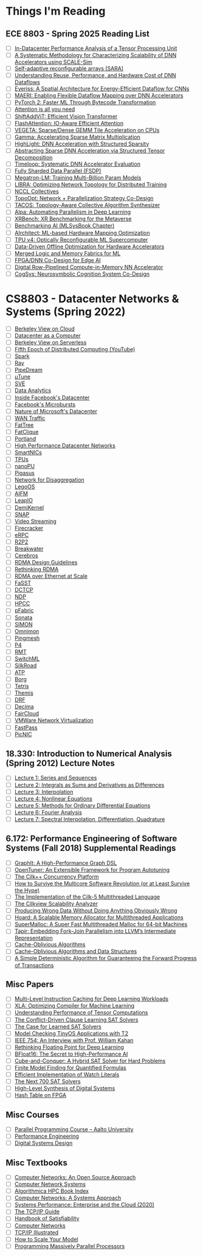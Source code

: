 # Things I'm Reading

## ECE 8803 - Spring 2025 Reading List

- [ ] [In-Datacenter Performance Analysis of a Tensor Processing Unit](https://dl.acm.org/doi/10.1145/3079856.3080246)
- [ ] [A Systematic Methodology for Characterizing Scalability of DNN Accelerators using SCALE-Sim](https://ieeexplore.ieee.org/document/9238602)
- [ ] [Self-adaptive reconfigurable arrays (SARA)](https://dl.acm.org/doi/abs/10.1145/3489517.3530506)
- [ ] [Understanding Reuse, Performance, and Hardware Cost of DNN Dataflows](https://arxiv.org/pdf/1805.02566.pdf)
- [ ] [Eyeriss: A Spatial Architecture for Energy-Efficient Dataflow for CNNs](https://ieeexplore.ieee.org/document/7551407)
- [ ] [MAERI: Enabling Flexible Dataflow Mapping over DNN Accelerators](https://dl.acm.org/doi/10.1145/3173162.3173176)
- [ ] [PyTorch 2: Faster ML Through Bytecode Transformation](https://dl.acm.org/doi/10.1145/3620665.3640366)
- [ ] [Attention is all you need](https://arxiv.org/abs/1706.03762)
- [ ] [ShiftAddViT: Efficient Vision Transformer](https://arxiv.org/abs/2306.06446)
- [ ] [FlashAttention: IO-Aware Efficient Attention](https://arxiv.org/abs/2205.14135)
- [ ] [VEGETA: Sparse/Dense GEMM Tile Acceleration on CPUs](https://arxiv.org/pdf/2302.08687)
- [ ] [Gamma: Accelerating Sparse Matrix Multiplication](https://dl.acm.org/doi/10.1145/3445814.3446702)
- [ ] [HighLight: DNN Acceleration with Structured Sparsity](https://arxiv.org/abs/2305.12718)
- [ ] [Abstracting Sparse DNN Acceleration via Structured Tensor Decomposition](https://arxiv.org/abs/2403.07953)
- [ ] [Timeloop: Systematic DNN Accelerator Evaluation](https://ieeexplore.ieee.org/document/8695666)
- [ ] [Fully Sharded Data Parallel (FSDP)](https://engineering.fb.com/2021/07/15/open-source/fsdp/)
- [ ] [Megatron-LM: Training Multi-Billion Param Models](https://arxiv.org/abs/1909.08053)
- [ ] [LIBRA: Optimizing Network Topology for Distributed Training](https://arxiv.org/abs/2109.11762)
- [ ] [NCCL Collectives](https://docs.nvidia.com/deeplearning/nccl/user-guide/docs/usage/collectives.html)
- [ ] [TopoOpt: Network + Parallelization Strategy Co-Design](https://arxiv.org/abs/2202.00433)
- [ ] [TACOS: Topology-Aware Collective Algorithm Synthesizer](https://arxiv.org/abs/2304.05301)
- [ ] [Alpa: Automating Parallelism in Deep Learning](https://www.usenix.org/conference/osdi22/presentation/zheng-lianmin)
- [ ] [XRBench: XR Benchmarking for the Metaverse](https://arxiv.org/abs/2211.08675)
- [ ] [Benchmarking AI (MLSysBook Chapter)](https://mlsysbook.ai/contents/core/benchmarking/benchmarking.html)
- [ ] [AIrchitect: ML-based Hardware Mapping Optimization](https://ieeexplore.ieee.org/document/10137333/)
- [ ] [TPU v4: Optically Reconfigurable ML Supercomputer](https://arxiv.org/abs/2304.01433)
- [ ] [Data-Driven Offline Optimization for Hardware Accelerators](https://arxiv.org/abs/2110.11346)
- [ ] [Merged Logic and Memory Fabrics for ML](https://icsrl.ece.gatech.edu/files/2021/06/09167253.pdf)
- [ ] [FPGA/DNN Co-Design for Edge AI](https://arxiv.org/abs/1904.04421)
- [ ] [Digital Row-Pipelined Compute-in-Memory NN Accelerator](https://ieeexplore.ieee.org/document/10345550/)
- [ ] [CogSys: Neurosymbolic Cognition System Co-Design](https://arxiv.org/abs/2503.01162)

# CS8803 - Datacenter Networks & Systems (Spring 2022)

- [ ] [Berkeley View on Cloud](https://www.cs.yale.edu/homes/yu-minlan/teaching/fall16/berkeley_cloud.pdf)
- [ ] [Datacenter as a Computer](https://www.cs.yale.edu/homes/yu-minlan/teaching/fall16/dc-computer.pdf)
- [ ] [Berkeley View on Serverless](https://www2.eecs.berkeley.edu/Pubs/TechRpts/2019/EECS-2019-3.pdf)
- [ ] [Fifth Epoch of Distributed Computing (YouTube)](https://www.youtube.com/watch?v=ZJIEzqO3n5E)
- [ ] [Spark](https://www.usenix.org/system/files/conference/nsdi17/nsdi17-gonzalez.pdf)
- [ ] [Ray](https://www.usenix.org/system/files/osdi18-moritz.pdf)
- [ ] [PipeDream](https://cs.stanford.edu/~matei/papers/2018/pipedream_osdi18.pdf)
- [ ] [μTune](https://www.usenix.org/system/files/osdi20-zhang.pdf)
- [ ] [SVE](https://www.cs.princeton.edu/~vivek/assets/pdf/sve.pdf)
- [ ] [Data Analytics](https://www.usenix.org/system/files/conference/nsdi18/nsdi18-zhang.pdf)
- [ ] [Inside Facebook's Datacenter](https://conferences.sigcomm.org/sigcomm/2015/pdf/papers/p183.pdf)
- [ ] [Facebook's Microbursts](https://conferences.sigcomm.org/sigcomm/2017/papers/sigcomm/p66.pdf)
- [ ] [Nature of Microsoft's Datacenter](https://www.microsoft.com/en-us/research/wp-content/uploads/2012/10/IMC12.pdf)
- [ ] [WAN Traffic](https://dl.acm.org/doi/pdf/10.1145/2486001.2486011)
- [ ] [FatTree](https://www.cs.yale.edu/homes/yu-minlan/teaching/fall16/fattree.pdf)
- [ ] [FatClique](https://nsl.usc.edu/wp-content/uploads/2017/10/fatclique.pdf)
- [ ] [Portland](https://cseweb.ucsd.edu/~vahdat/papers/portland-sigcomm09.pdf)
- [ ] [High Performance Datacenter Networks](https://www.morganclaypool.com/doi/pdf/10.2200/S00362ED1V01Y201003CAC010)
- [ ] [SmartNICs](https://www.usenix.org/system/files/nsdi20-paper-firestone.pdf)
- [ ] [TPUs](https://arxiv.org/abs/1704.04760)
- [ ] [nanoPU](https://web.stanford.edu/~matei/papers/2020/nanopu_osdi20.pdf)
- [ ] [Pigasus](https://www.usenix.org/system/files/nsdi21-paper-zhou.pdf)
- [ ] [Network for Disaggregation](https://www.usenix.org/system/files/nsdi20-paper-li.pdf)
- [ ] [LegoOS](https://www.usenix.org/system/files/osdi18-hwang.pdf)
- [ ] [AIFM](https://www.usenix.org/system/files/osdi20-paper-hwang.pdf)
- [ ] [LeapIO](https://drkp.net/papers/leapio-nsdi21.pdf)
- [ ] [DemiKernel](https://irenezhang.net/papers/demikernel.pdf)
- [ ] [SNAP](https://courses.grainger.illinois.edu/cs598-snp/fa2020/papers/snap.pdf)
- [ ] [Video Streaming](https://www.cl.cam.ac.uk/research/srg/netos/papers/2012-cui-videostreaming.pdf)
- [ ] [Firecracker](https://www.usenix.org/system/files/nsdi20-paper-agache.pdf)
- [ ] [eRPC](https://www.usenix.org/system/files/nsdi19-kalia.pdf)
- [ ] [R2P2](https://www.usenix.org/system/files/nsdi19-kalia.pdf)
- [ ] [Breakwater](https://saeed.github.io/papers/breakwater.pdf)
- [ ] [Cerebros](https://www.usenix.org/system/files/nsdi21-paper-kalia.pdf)
- [ ] [RDMA Design Guidelines](https://www.usenix.org/system/files/nsdi17-kalia.pdf)
- [ ] [Rethinking RDMA](https://irenezhang.net/papers/rdma.pdf)
- [ ] [RDMA over Ethernet at Scale](https://www.microsoft.com/en-us/research/uploads/prod/2019/03/rdma_over_ethernet.pdf)
- [ ] [FaSST](https://anujkalia.com/papers/fasst.pdf)
- [ ] [DCTCP](https://people.csail.mit.edu/alizadeh/papers/dctcp-sigcomm10.pdf)
- [ ] [NDP](https://courses.cs.duke.edu/compsci514/cps214/compsci514/cps214/fall19/papers/ndp.pdf)
- [ ] [HPCC](https://liyuliang001.github.io/papers/hpcc-sigcomm19.pdf)
- [ ] [pFabric](https://web.stanford.edu/~keithw/pfabric-sigcomm13.pdf)
- [ ] [Sonata](https://www.cs.princeton.edu/~jrex/papers/sonata-sigcomm18.pdf)
- [ ] [SIMON](https://www.usenix.org/system/files/nsdi20-paper-zhang.pdf)
- [ ] [Omnimon](https://www.cse.cuhk.edu.hk/~cslui/papers/omnimon.pdf)
- [ ] [Pingmesh](https://conferences.sigcomm.org/sigcomm/2015/pdf/papers/p139.pdf)
- [ ] [P4](https://courses.engr.illinois.edu/cs598-snp/fa2017/papers/p4.pdf)
- [ ] [RMT](https://people.cs.rutgers.edu/~sn624/papers/rmt.pdf)
- [ ] [SwitchML](https://www.usenix.org/system/files/nsdi20-paper-zhang.pdf)
- [ ] [SilkRoad](https://courses.engr.illinois.edu/cs598-snp/fa2017/papers/silkroad.pdf)
- [ ] [ATP](https://www.usenix.org/system/files/nsdi20-paper-li.pdf)
- [ ] [Borg](https://research.google.com/pubs/archive/43438.pdf)
- [ ] [Tetris](https://www.cs.cmu.edu/~dga/papers/tetris-eurosys15.pdf)
- [ ] [Themis](https://www.usenix.org/system/files/nsdi20-paper-zhang.pdf)
- [ ] [DRF](https://cs.stanford.edu/~matei/papers/2011/nsdi_drf.pdf)
- [ ] [Decima](https://web.mit.edu/decima/decima.pdf)
- [ ] [FairCloud](https://www.mosharaf.com/papers/faircloud.pdf)
- [ ] [VMWare Network Virtualization](https://benpfaff.org/papers/ovs.pdf)
- [ ] [FastPass](https://fastpass.mit.edu/fastpass-sigcomm14.pdf)
- [ ] [PicNIC](https://www.gribble.org/papers/picnic.pdf)

## 18.330: Introduction to Numerical Analysis (Spring 2012) Lecture Notes

- [ ] [Lecture 1: Series and Sequences](https://ocw.mit.edu/courses/18-330-introduction-to-numerical-analysis-spring-2012/resources/mit18_330s12_chapter1/)
- [ ] [Lecture 2: Integrals as Sums and Derivatives as Differences](https://ocw.mit.edu/courses/18-330-introduction-to-numerical-analysis-spring-2012/resources/mit18_330s12_chapter2/)
- [ ] [Lecture 3: Interpolation](https://ocw.mit.edu/courses/18-330-introduction-to-numerical-analysis-spring-2012/resources/mit18_330s12_chapter3/)
- [ ] [Lecture 4: Nonlinear Equations](https://ocw.mit.edu/courses/18-330-introduction-to-numerical-analysis-spring-2012/resources/mit18_330s12_chapter4/)
- [ ] [Lecture 5: Methods for Ordinary Differential Equations](https://ocw.mit.edu/courses/18-330-introduction-to-numerical-analysis-spring-2012/resources/mit18_330s12_chapter5/)
- [ ] [Lecture 6: Fourier Analysis](https://ocw.mit.edu/courses/18-330-introduction-to-numerical-analysis-spring-2012/resources/mit18_330s12_chapter6/)
- [ ] [Lecture 7: Spectral Interpolation, Differentiation, Quadrature](https://ocw.mit.edu/courses/18-330-introduction-to-numerical-analysis-spring-2012/resources/mit18_330s12_chapter7/)

## 6.172: Performance Engineering of Software Systems (Fall 2018) Supplemental Readings

- [ ] [GraphIt: A High-Performance Graph DSL](https://dl.acm.org/doi/10.1145/3276490)
- [ ] [OpenTuner: An Extensible Framework for Program Autotuning](https://dl.acm.org/doi/10.1145/2628071.2628092)
- [ ] [The Cilk++ Concurrency Platform](https://doi.org/10.1007/s11227-009-0301-8)
- [ ] [How to Survive the Multicore Software Revolution (or at Least Survive the Hype)](https://software.intel.com/sites/default/files/m/d/4/1/d/8/How_to_Survive_the_Multicore_Software_Revolution.pdf)
- [ ] [The Implementation of the Cilk-5 Multithreaded Language](https://doi.org/10.1145/277652.277725)
- [ ] [The Cilkview Scalability Analyzer](https://dl.acm.org/doi/10.1145/1810479.1810502)
- [ ] [Producing Wrong Data Without Doing Anything Obviously Wrong](https://doi.org/10.1145/1508244.1508275)
- [ ] [Hoard: A Scalable Memory Allocator for Multithreaded Applications](https://www.cs.utexas.edu/users/emery/pubs/asplos2000.pdf)
- [ ] [SuperMalloc: A Super Fast Multithreaded Malloc for 64-bit Machines](https://dl.acm.org/doi/10.1145/2754169.2754187)
- [ ] [Tapir: Embedding Fork-Join Parallelism into LLVM’s Intermediate Representation](https://dl.acm.org/doi/10.1145/3018743.3018758)
- [ ] [Cache-Oblivious Algorithms](https://dl.acm.org/doi/10.1145/2071379.2071383)
- [ ] [Cache-Oblivious Algorithms and Data Structures](https://erikdemaine.org/papers/BRICS2002/paper.pdf)
- [ ] [A Simple Deterministic Algorithm for Guaranteeing the Forward Progress of Transactions](https://dspace.mit.edu/handle/1721.1/102673)

## Misc Papers

- [ ] [Multi-Level Instruction Caching for Deep Learning Workloads](https://arxiv.org/pdf/2209.05433)
- [ ] [XLA: Optimizing Compiler for Machine Learning](https://arxiv.org/abs/1707.06347)
- [ ] [Understanding Performance of Tensor Computations](https://arxiv.org/pdf/1605.01078)
- [ ] [The Conflict-Driven Clause Learning SAT Solvers](https://csl.cs.ucf.edu/~heinrich/papers/NATO.pdf)
- [ ] [The Case for Learned SAT Solvers](https://dl.acm.org/doi/10.1145/3626780)
- [ ] [Model Checking TinyOS Applications with T2](https://www.usenix.org/system/files/osdi20-pirelli.pdf)
- [ ] [IEEE 754: An Interview with Prof. William Kahan](https://www.itu.dk/~sestoft/bachelor/IEEE754_article.pdf)
- [ ] [Rethinking Floating Point for Deep Learning](https://arxiv.org/pdf/1902.01961)
- [ ] [BFloat16: The Secret to High-Performance AI](https://arxiv.org/pdf/2106.08295)
- [ ] [Cube-and-Conquer: A Hybrid SAT Solver for Hard Problems](https://www.cs.cmu.edu/~mheule/publications/cube.pdf)
- [ ] [Finite Model Finding for Quantified Formulas](https://dl.acm.org/doi/10.1145/3706628.3708869)
- [ ] [Efficient Implementation of Watch Literals](https://www2.cs.sfu.ca/CourseCentral/827/havens/papers/topic%237(NoGoodLearning)/Clause%20Watching/ecai02.pdf)
- [ ] [The Next 700 SAT Solvers](https://arxiv.org/abs/2011.14203)
- [ ] [High-Level Synthesis of Digital Systems](https://si2.epfl.ch/demichel/publications/archive/1992/hilevelsynthesis.pdf)
- [ ] [Hash Table on FPGA](https://zistvan.github.io/doc/paperM3C_3.pdf)

## Misc Courses

- [ ] [Parallel Programming Course – Aalto University](https://ppc.cs.aalto.fi/)
- [ ] [Performance Engineering](https://en.algorithmica.org/hpc/)
- [ ] [Digital Systems Design](https://www.researchgate.net/publication/325581786_Digital_Systems_Design_Course_Slides?channel=doi&linkId=5b170d9145851547bba32d54&showFulltext=true)

## Misc Textbooks

- [ ] [Computer Networks: An Open Source Approach](https://womengovtcollegevisakha.ac.in/departments/Computer%20networks%20_%20an%20open%20source%20approach%20(%20PDFDrive%20).pdf)
- [ ] [Computer Network Systems](http://home.ustc.edu.cn/~zhangm00/study/wangluoxitong/1.pdf)
- [ ] [Algorithmica HPC Book Index](https://en.algorithmica.org/hpc)
- [ ] [Computer Networks: A Systems Approach](https://acadndtechy.wordpress.com/wp-content/uploads/2015/01/computer-networks-a-systems-approach-larry-l-peterson-morgan-kaufmann.pdf)
- [ ] [Systems Performance: Enterprise and the Cloud (2020)](https://raw.githubusercontent.com/samlee2015jp/cs_books/main/Systems.Performance.Enterprise.and.the.Cloud.2nd.Edition.2020.12.pdf)
- [ ] [The TCP/IP Guide](http://www.tcpipguide.com/free/t_toc.htm)
- [ ] [Handbook of Satisfiability](https://www.iospress.com/catalog/books/handbook-of-satisfiability-2)
- [ ] [Computer Networks](https://content.e-bookshelf.de/media/reading/L-571775-c78b891224.pdf)
- [ ] [TCP/IP Illustrated](https://www.r-5.org/files/books/computers/internals/net/Richard_Stevens-TCP-IP_Illustrated-EN.pdf)
- [ ] [How to Scale Your Model](https://jax-ml.github.io/scaling-book/)
- [ ] [Programming Massively Parallel Processors](https://github.com/h3ct0rjs/HighPerformanceComputing/blob/master/BookRef/Programming%20Massively%20Parallel%20Processors.pdf)
